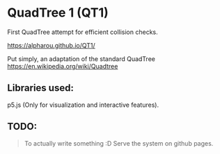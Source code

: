 # QuadTree 1 (QT1)
First QuadTree attempt for efficient collision checks.

https://alpharou.github.io/QT1/

Put simply, an adaptation of the standard QuadTree https://en.wikipedia.org/wiki/Quadtree

## Libraries used:

p5.js (Only for visualization and interactive features).


## TODO:

> To actually write something :D
> Serve the system on github pages.
